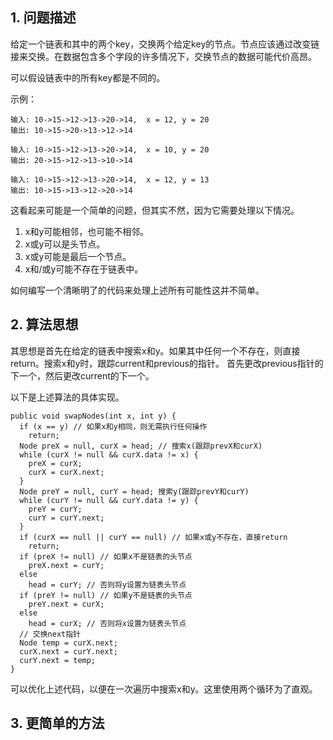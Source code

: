 ## 1. 问题描述

给定一个链表和其中的两个key，交换两个给定key的节点。节点应该通过改变链接来交换。在数据包含多个字段的许多情况下，交换节点的数据可能代价高昂。

可以假设链表中的所有key都是不同的。

示例：

```
输入: 10->15->12->13->20->14,  x = 12, y = 20
输出: 10->15->20->13->12->14

输入: 10->15->12->13->20->14,  x = 10, y = 20
输出: 20->15->12->13->10->14

输入: 10->15->12->13->20->14,  x = 12, y = 13
输出: 10->15->13->12->20->14
```

这看起来可能是一个简单的问题，但其实不然，因为它需要处理以下情况。

1. x和y可能相邻，也可能不相邻。
2. x或y可以是头节点。
3. x或y可能是最后一个节点。
4. x和/或y可能不存在于链表中。

如何编写一个清晰明了的代码来处理上述所有可能性这并不简单。

## 2. 算法思想

其思想是首先在给定的链表中搜索x和y。如果其中任何一个不存在，则直接return。搜索x和y时，跟踪current和previous的指针。
首先更改previous指针的下一个，然后更改current的下一个。

以下是上述算法的具体实现。

```
public void swapNodes(int x, int y) {
  if (x == y) // 如果x和y相同，则无需执行任何操作
    return;
  Node preX = null, curX = head; // 搜索x(跟踪prevX和curX)
  while (curX != null && curX.data != x) {
    preX = curX;
    curX = curX.next;
  }
  Node preY = null, curY = head; 搜索y(跟踪prevY和curY)
  while (curY != null && curY.data != y) {
    preY = curY;
    curY = curY.next;
  }
  if (curX == null || curY == null) // 如果x或y不存在，直接return
    return;
  if (preX != null) // 如果x不是链表的头节点
    preX.next = curY;
  else
    head = curY; // 否则将y设置为链表头节点
  if (preY != null) // 如果y不是链表的头节点
    preY.next = curX;
  else
    head = curX; // 否则将x设置为链表头节点
  // 交换next指针
  Node temp = curX.next;
  curX.next = curY.next;
  curY.next = temp;
}
```

可以优化上述代码，以便在一次遍历中搜索x和y。这里使用两个循环为了直观。

## 3. 更简单的方法